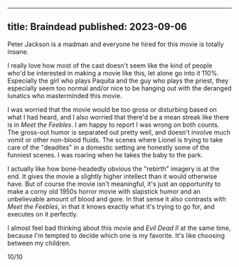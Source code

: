 ----
title: Braindead
published: 2023-09-06
----

Peter Jackson is a madman and everyone he hired for this movie is totally insane.

I really love how most of the cast doesn't seem like the kind of people who'd be interested in making a movie like this, let alone go into it 110%. Especially the girl who plays Paquita and the guy who plays the priest, they especially seem too normal and/or nice to be hanging out with the deranged lunatics who masterminded this movie.

I was worried that the movie would be too gross or disturbing based on what I had heard, and I also worried that there'd be a mean streak like there is in _Meet the Feebles_. I am happy to report I was wrong on both counts. The gross-out humor is separated out pretty well, and doesn't involve much vomit or other non-blood fluids. The scenes where Lionel is trying to take care of the "deadites" in a domestic setting are honestly some of the funniest scenes. I was roaring when he takes the baby to the park.

I actually like how bone-headedly obvious the "rebirth" imagery is at the end. It gives the movie a slightly higher intellect than it would otherwise have. But of course the movie isn't meaningful, it's just an opportunity to make a corny old 1950s horror movie with slapstick humor and an unbelievable amount of blood and gore. In that sense it also contrasts with _Meet the Feebles_, in that it knows exactly what it's trying to go for, and executes on it perfectly.

I almost feel bad thinking about this movie and _Evil Dead II_ at the same time, because I'm tempted to decide which one is my favorite. It's like choosing between my children.

10/10

